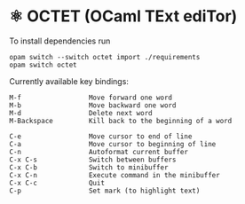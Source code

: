 # ⚛️ OCTET (OCaml TExt ediTor)

To install dependencies run

```
opam switch --switch octet import ./requirements
opam switch octet
```

Currently available key bindings:

    M-f                 Move forward one word
    M-b                 Move backward one word
    M-d                 Delete next word
    M-Backspace         Kill back to the beginning of a word
    
    C-e                 Move cursor to end of line
    C-a                 Move cursor to beginning of line
    C-n                 Autoformat current buffer
    C-x C-s             Switch between buffers
    C-x C-b             Switch to minibuffer
    C-x C-n             Execute command in the minibuffer
    C-x C-c             Quit
    C-p                 Set mark (to highlight text)
